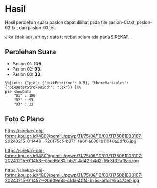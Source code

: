 # Hasil

Hasil perolehan suara paslon dapat dilihat pada file paslon-01.txt, paslon-02.txt, dan paslon-03.txt.

Jika tidak ada, artinya data tersebut belum ada pada SIREKAP.

## Perolehan Suara

 * Paslon 01: **106**.
 * Paslon 02: **93**.
 * Paslon 03: **33**.

```mermaid
%%{init: {"pie": {"textPosition": 0.5}, "themeVariables": {"pieOuterStrokeWidth": "5px"}} }%%
pie showData
    "01" : 106
    "02" : 93
    "03" : 33
```
## Foto C Plano

https://sirekap-obj-formc.kpu.go.id/4809/pemilu/ppwp/31/75/06/10/03/3175061003107-20240215-011449--726f75c5-b971-4a6f-a698-b11940a2dfb6.jpg

https://sirekap-obj-formc.kpu.go.id/4809/pemilu/ppwp/31/75/06/10/03/3175061003107-20240215-011453--05ad6e80-bb7f-4d42-b4d2-f6d3f62af6ac.jpg

https://sirekap-obj-formc.kpu.go.id/4809/pemilu/ppwp/31/75/06/10/03/3175061003107-20240215-011457--20609e8c-c1da-40f4-b35c-adcde5a474e5.jpg
